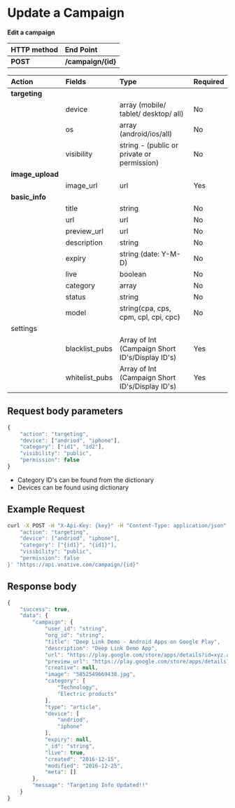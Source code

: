 # Update a Campaign

**Edit a campaign**

| **HTTP method** | **End Point** |
| :--- | :--- |
| **POST** | **/campaign/{id}** |

| Action | Fields | Type | Required |
| :--- | :--- | :--- | :--- |
| **targeting** |  |  |  |
|  | device | array \(mobile/ tablet/ desktop/ all\) | No |
|  | os | array \(android/ios/all\) | No |
|  | visibility | string - \(public or private or permission\) | No |
| **image\_upload** |  |  |  |
|  | image\_url | url | Yes |
| **basic\_info** |  |  |  |
|  | title | string | No |
|  | url | url | No |
|  | preview\_url | url | No |
|  | description | string | No |
|  | expiry | string \(date: Y-M-D\) | No |
|  | live | boolean | No |
|  | category | array | No |
|  | status | string | No |
|  | model | string\(cpa, cps, cpm, cpl, cpi, cpc\) | No |
| settings |  |  |  |
|  | blacklist\_pubs | Array of Int \(Campaign Short ID's/Display ID's\) | Yes |
|  | whitelist\_pubs | Array of Int \(Campaign Short ID's/Display ID's\) | Yes |

## **Request body parameters**

```javascript
{
    "action": "targeting",
    "device": ["andriod", "iphone"],
    "category": ["id1", "id2"],
    "visibility": "public",
    "permission": false
}
```

* Category ID's can be found from the dictionary
* Devices can be found using dictionary

## Example Request

```bash
curl -X POST -H "X-Api-Key: {key}" -H "Content-Type: application/json" -H "Cache-Control: no-cache" -H "Postman-Token: 54faa9bd-949f-f512-8bfd-2e7af2742b9f" -d '{
    "action": "targeting",
    "device": ["andriod", "iphone"],
    "category": ["{id1}", "{id1}"],
    "visibility": "public",
    "permission": false
}' "https://api.vnative.com/campaign/{id}"
```

## **Response body**

```javascript
{
    "success": true,
    "data": {
        "campaign": {
            "user_id": "string",
            "org_id": "string",
            "title": "Deep Link Demo - Android Apps on Google Play",
            "description": "Deep Link Demo App",
            "url": "https://play.google.com/store/apps/details?id=xyz.abhaychauhan.www.deeplink&referrer=utm_source%3D123%26utm_medium%3Dblogslog&vnclick_id={click_id}",
            "preview_url": "https://play.google.com/store/apps/details?id=xyz.abhaychauhan.www.deeplink",
            "creative": null,
            "image": "5852549669438.jpg",
            "category": [
                "Technology",
                "Electric products"
            ],
            "type": "article",
            "device": [
                "andriod",
                "iphone"
            ],
            "expiry": null,
            "_id": "string",
            "live": true,
            "created": "2016-12-15",
            "modified": "2016-12-25",
            "meta": []
        },
        "message": "Targeting Info Updated!!"
    }
}
```

